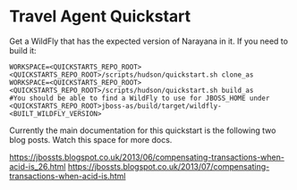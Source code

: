 Travel Agent Quickstart
=======================

Get a WildFly that has the expected version of Narayana in it. If you need to build it:
```
WORKSPACE=<QUICKSTARTS_REPO_ROOT> <QUICKSTARTS_REPO_ROOT>/scripts/hudson/quickstart.sh clone_as
WORKSPACE=<QUICKSTARTS_REPO_ROOT> <QUICKSTARTS_REPO_ROOT>/scripts/hudson/quickstart.sh build_as
#You should be able to find a WildFly to use for JBOSS_HOME under <QUICKSTARTS_REPO_ROOT>jboss-as/build/target/wildfly-<BUILT_WILDFLY_VERSION>
```

Currently the main documentation for this quickstart is the following two blog posts. Watch this space for more docs.

https://jbossts.blogspot.co.uk/2013/06/compensating-transactions-when-acid-is_26.html
https://jbossts.blogspot.co.uk/2013/07/compensating-transactions-when-acid-is.html
